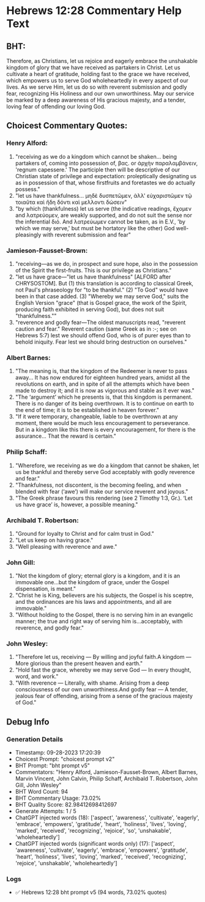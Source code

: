 # Hebrews 12:28 Commentary Help Text

## BHT:
Therefore, as Christians, let us rejoice and eagerly embrace the unshakable kingdom of glory that we have received as partakers in Christ. Let us cultivate a heart of gratitude, holding fast to the grace we have received, which empowers us to serve God wholeheartedly in every aspect of our lives. As we serve Him, let us do so with reverent submission and godly fear, recognizing His Holiness and our own unworthiness. May our service be marked by a deep awareness of His gracious majesty, and a tender, loving fear of offending our loving God.

## Choicest Commentary Quotes:
### Henry Alford:
1. "receiving as we do a kingdom which cannot be shaken... being partakers of, coming into possession of, βας. or ἀρχὴν παραλαμβάνειν, 'regnum capessere.' The participle then will be descriptive of our Christian state of privilege and expectation: proleptically designating us as in possession of that, whose firstfruits and foretastes we do actually possess." 
2. "let us have thankfulness... μηδὲ δυσπετῶμεν, ἀλλ' εὐχαριστῶμεν τῷ τοιαῦτα καὶ ἤδη δόντι καὶ μελλοντι δώσειν" 
3. "by which (thankfulness) let us serve (the indicative readings, ἔχομεν and λατρεύομεν, are weakly supported, and do not suit the sense nor the inferential διό. And λατρεύωμεν cannot be taken, as in E.V., 'by which we may serve,' but must be hortatory like the other) God well-pleasingly with reverent submission and fear"

### Jamieson-Fausset-Brown:
1. "receiving—as we do, in prospect and sure hope, also in the possession of the Spirit the first-fruits. This is our privilege as Christians." 
2. "let us have grace—"let us have thankfulness" [ALFORD after CHRYSOSTOM]. But (1) this translation is according to classical Greek, not Paul's phraseology for "to be thankful." (2) "To God" would have been in that case added. (3) "Whereby we may serve God," suits the English Version "grace" (that is Gospel grace, the work of the Spirit, producing faith exhibited in serving God), but does not suit "thankfulness.""
3. "reverence and godly fear—The oldest manuscripts read, "reverent caution and fear." Reverent caution (same Greek as in :-; see on Hebrews 5:7) lest we should offend God, who is of purer eyes than to behold iniquity. Fear lest we should bring destruction on ourselves."

### Albert Barnes:
1. "The meaning is, that the kingdom of the Redeemer is never to pass away... It has now endured for eighteen hundred years, amidst all the revolutions on earth, and in spite of all the attempts which have been made to destroy it; and it is now as vigorous and stable as it ever was."
2. "The ‘argument’ which he presents is, that this kingdom is permanent. There is no danger of its being overthrown. It is to continue on earth to the end of time; it is to be established in heaven forever."
3. "If it were temporary, changeable, liable to be overthrown at any moment, there would be much less encouragement to perseverance. But in a kingdom like this there is every encouragement, for there is the assurance... That the reward is certain."

### Philip Schaff:
1. "Wherefore, we receiving as we do a kingdom that cannot be shaken, let us be thankful and thereby serve God acceptably with godly reverence and fear." 
2. "Thankfulness, not discontent, is the becoming feeling, and when blended with fear (‘awe’) will make our service reverent and joyous."
3. "The Greek phrase favours this rendering (see 2 Timothy 1:3, Gr.). ‘Let us have grace’ is, however, a possible meaning."

### Archibald T. Robertson:
1. "Ground for loyalty to Christ and for calm trust in God." 
2. "Let us keep on having grace." 
3. "Well pleasing with reverence and awe."

### John Gill:
1. "Not the kingdom of glory; eternal glory is a kingdom, and it is an immovable one...but the kingdom of grace, under the Gospel dispensation, is meant."
2. "Christ he is King, believers are his subjects, the Gospel is his sceptre, and the ordinances are his laws and appointments, and all are immovable."
3. "Without holding to the Gospel, there is no serving him in an evangelic manner; the true and right way of serving him is...acceptably, with reverence, and godly fear."

### John Wesley:
1. "Therefore let us, receiving — By willing and joyful faith.A kingdom — More glorious than the present heaven and earth." 
2. "Hold fast the grace, whereby we may serve God — In every thought, word, and work."
3. "With reverence — Literally, with shame. Arising from a deep consciousness of our own unworthiness.And godly fear — A tender, jealous fear of offending, arising from a sense of the gracious majesty of God."


## Debug Info
### Generation Details
- Timestamp: 09-28-2023 17:20:39
- Choicest Prompt: "choicest prompt v2"
- BHT Prompt: "bht prompt v5"
- Commentators: "Henry Alford, Jamieson-Fausset-Brown, Albert Barnes, Marvin Vincent, John Calvin, Philip Schaff, Archibald T. Robertson, John Gill, John Wesley"
- BHT Word Count: 94
- BHT Commentary Usage: 73.02%
- BHT Quality Score: 82.98412698412697
- Generate Attempts: 1 / 5
- ChatGPT injected words (18):
	['aspect', 'awareness', 'cultivate', 'eagerly', 'embrace', 'empowers', 'gratitude', 'heart', 'holiness', 'lives', 'loving', 'marked', 'received', 'recognizing', 'rejoice', 'so', 'unshakable', 'wholeheartedly']
- ChatGPT injected words (significant words only) (17):
	['aspect', 'awareness', 'cultivate', 'eagerly', 'embrace', 'empowers', 'gratitude', 'heart', 'holiness', 'lives', 'loving', 'marked', 'received', 'recognizing', 'rejoice', 'unshakable', 'wholeheartedly']

### Logs
- ✅ Hebrews 12:28 bht prompt v5 (94 words, 73.02% quotes)